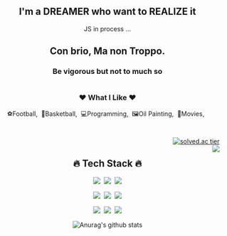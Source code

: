 <div align="center">
<h2>I'm a DREAMER who want to REALIZE it</h2>
<p>JS in process ...</p>
<h2>Con brio, Ma non Troppo.</h2>
<h3>Be vigorous but not to much so</h3>
  
#
<h3>❤ What I Like ❤</h3>
<p>⚽Football,&nbsp;&nbsp;🏀Basketball,&nbsp;&nbsp;💻Programming,&nbsp;&nbsp;🖼Oil Painting,&nbsp;&nbsp;🎥Movies,&nbsp;&nbsp;</p>

#
<div align="right">

[![solved.ac tier](http://mazassumnida.wtf/api/mini/generate_badge?boj=elsh97)](https://solved.ac/elsh97)
<br>
<img align="right" src="https://github-readme-stats.vercel.app/api/top-langs/?username=elsh97&layout=compact&theme=tokyonight">

</div>

<div align="left">
<h2 align="center">🔥 Tech Stack 🔥</h2>

<p align="center"><img src="https://img.shields.io/badge/HTML5-E34F26?style=flat&logo=html5&logoColor=white"/>&nbsp;&nbsp;<img src="https://img.shields.io/badge/CSS3-1572B6?style=flat&logo=css3&logoColor=white"/>&nbsp;&nbsp;<img src="https://img.shields.io/badge/JavaScript-gray?style=flat&logo=JavaScript&logoColor=F7DF1E"/></p>

<p align="center"><img src="https://img.shields.io/badge/Python-white?style=flat&logo=Python&logoColor=#3776AB"/>&nbsp;&nbsp;<img src="https://img.shields.io/badge/Django-brightgreen?style=flat&logo=Django"/>&nbsp;&nbsp;<img src="https://img.shields.io/badge/PostgreSql-blue?logo=postgresql&logoColor=white"/></p>

<p align="center"><img src="https://img.shields.io/badge/Notion-b4f5bd?style=flat&logo=Notion&logoColor=black"/>&nbsp;&nbsp;<img src="https://img.shields.io/badge/GitHub-gray?style=flat&logo=GitHub&logoColor=black"/>&nbsp;&nbsp;<img src="https://img.shields.io/badge/VScode-grey?style=flat&logo=VisualStudioCode&logoColor=blue"/></p>
</div>

![Anurag's github stats](https://github-readme-stats.vercel.app/api?username=elsh97&show_icons=true&theme=tokyonight)


</div>

